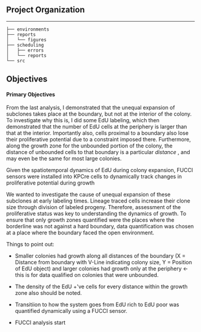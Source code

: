 ## Project Organization
--------------------

    ├── environments
    ├── reports
    │   └── figures
    ├── scheduling
    │   ├── errors
    │   └── reports
    └── src

## Objectives

#### Primary Objectives

From the last analysis, I demonstrated that the unequal expansion of subclones takes place at the boundary, but not at the interior of the colony. To investigate why this is, I did some EdU labeling, which then demonstrated that the number of EdU cells at the periphery is larger than that at the interior. Importantly also, cells proximal to a boundary also lose their proliferative potential due to a constraint imposed there. Furthermore, along the growth zone for the unbounded portion of the colony, the distance of unbounded cells to that boundary is a particular *distance* , and may even be the same for most large colonies.

Given the spatiotemporal dynamics of EdU during colony expansion, FUCCI sensors were installed into KPCre cells to dynamically track changes in proliferative potential during growth   

We wanted to investigate the cause of unequal expansion of these subclones at early labeling times. Lineage traced cells increase their clone size through division of labeled progeny. Therefore, assessment of the proliferative status was key to understanding the dynamics of growth. To ensure that only growth zones quantified were the places where the borderline was not against a hard boundary, data quantification was chosen at a place where the boundary faced the open environment.

Things to point out:

- Smaller colonies had growth along all distances of the boundary (X = Distance from boundary with V-Line indicating colony size, Y = Position of EdU object) and larger colonies had growth only at the periphery <- this is for data qualified on colonies that were unbounded.

- The density of the EdU +'ve cells for every distance within the growth zone also should be noted.

- Transitiion to how the system goes from EdU rich to EdU poor was quantified dynamically using a FUCCI sensor.

- FUCCI analysis start
